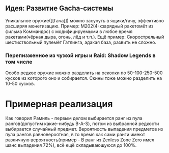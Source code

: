 ## Идея: Развитие Gacha-системы
Уникальное оружие([[Гача]]) можно засунуть в ящики/гачу, эффективно расширяя монетизацию.
Пример: M202(4-хзарядный ракетомёт из фильма Коммандос) с модифицируемыми в любое время ракетами(чёрная дыра, огонь, лёд и т.п.). 
Ещё пример: Скорострельный шестиствольный пулемёт Гатлинга, эдакая база, развить не сложно.
### Перепизженное из чужой игры и Raid: Shadow Legends в том числе
Особо редкое оружие можно разделить на осколки по 50-100-250-500 кусков из которого оно и собирается. Скины тоже можно разделить на 10-50 кусков.
# Примерная реализация
Как говорил Рамиль - первым делом выбирается ранг из пула рангов(допустим какие-нибудь В-А-S), потом из выбранной редкости выбирается случайный предмет. Вероятность выпадения предметов из пула рангов равновероятная, в то время как сами ранги имеют различную вероятность(пример - В ранг из Zenless Zone Zero имел шанс выпадения 72%), всё ещё складывающуюся до 100%. 